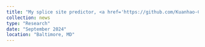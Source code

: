 ```yaml
---
title: "My splice site predictor, <a href='https://github.com/Kuanhao-Chao/splam' target='_blank'>Splam</a>, is published in the journal <a href='https://doi.org/10.1186/s13059-024-03379-4' target='_blank'>Genome Biology</a>."
collection: news
type: "Research"
date: "September 2024"
location: "Baltimore, MD"
---
```

